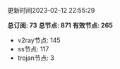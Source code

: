 更新时间2023-02-12 22:55:29

**总订阅: 73**
**总节点: 871**
**有效节点: 265**
- v2ray节点: 145
- ss节点: 117
- trojan节点: 3
